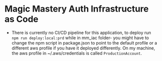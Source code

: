 # Magic Mastery Auth Infrastructure as Code

- There is currently no CI/CD pipeline for this application, to deploy run `npm run deploy:local:prd` while in mm_iac folder- you might have to change the npm script in package.json to point to the default profile or a different aws profile if you have it deployed differently. On my machine, the aws profile in ~/.aws/credentials is called `ProductionAccount`.
